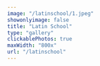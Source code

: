 ```yaml
---
image: "/latinschool/1.jpeg"
showonlyimage: false
title: "Latin School"
type: "gallery"
clickablePhotos: true
maxWidth: "800x"
url: "/latinschool"
---
```

